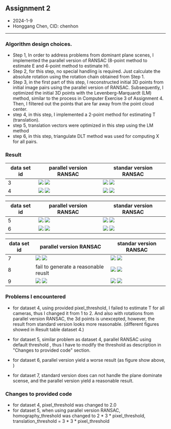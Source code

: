 ## Assignment 2
+ 2024-1-9
+ Honggang Chen, CID: chenhon 
---

### Algorithm design choices.
+ Step 1, In order to address problems from dominant plane scenes, I implemented the parallel version of RANSAC (8-point method to estimate E and 4-point method to estimate H).
+ Step 2, for this step, no special handling is required. Just calculate the absolute rotation using the rotation chain obtained from Step 1.
+ Step 3, in the first part of this step, I reconstructed initial 3D points from initial image pairs using the parallel version of RANSAC. Subsequently, I optimized the initial 3D points with the Levenberg-Marquardt (LM) method, similar to the process in Computer Exercise 3 of Assignment 4. Then, I filtered out the points that are far away from the point cloud center. 
+ step 4, in this step, I implemented a 2-point method for estimating T (translation).
+ step 5, translation vectors were optimized in this step using the LM method
+ step 6, in this step, triangulate DLT method was used for computing X for all pairs.
  
### Result 

|data set id |parallel version RANSAC | standar version RANSAC |
|-|-|-|
|3|![](./imgs/d3_p_1.png) ![](./imgs/d3_p_2.png)|![](./imgs/d3_s_1.png) ![](./imgs/d3_s_2.png) | 
|4|![](./imgs/d4_p_1.png) ![](./imgs/d4_p_2.png) | ![](./imgs/d4_s_1.png) ![](./imgs/d4_s_2.png)|


|data set id |parallel version RANSAC | standar version RANSAC |
|-|-|-|
|5|![](./imgs/d5_p_1.png) ![](./imgs/d5_p_2.png)|![](./imgs/d5_s_1.png) ![](./imgs/d5_s_2.png) | 
|6|![](./imgs/d6_p_1.png) ![](./imgs/d6_p_2.png)|![](./imgs/d6_s_1.png) ![](./imgs/d6_s_2.png) | 


|data set id |parallel version RANSAC | standar version RANSAC |
|-|-|-|
|7|![](./imgs/d7_p_1.png) ![](./imgs/d7_p_2.png)|![](./imgs/d7_s_1.png) ![](./imgs/d7_s_2.png) | 
|8| fail to generate a reasonable reuslt|![](./imgs/d8_s_1.png) ![](./imgs/d8_s_2.png) | 
|9|![](./imgs/d9_p_1.png) ![](./imgs/d9_p_2.png)|![](./imgs/d9_s_1.png) ![](./imgs/d9_s_2.png) |



### Problems I encountered
+ for dataset 4, using provided pixel_threshold, I failed to estimate T for all cameras, thus I changed it from 1 to 2. And also with rotations from parallel version RANSAC, the 3d points is unexcepted, however, the result from standard version looks more reasonable. (different figures showed in Result table dataset 4.) 

+ for dataset 5, similar problem as dataset 4, parallel RANSAC using default threshold , thus I have to modify the threshold as description in "Changes to provided code" section. 

+ for dataset 6, parallel version yield a worse result (as figure show above, )

+ for dataset 7, standard version does can not handle the plane dominate scense, and the parallel version yield a reasonable result.


### Changes to provided code 
+ for dataset 4, pixel_threshold was changed to 2.0
+ for dataset 5, when using parallel version RANSAC, homography_threshold was changed to 2 * 3 * pixel_threshold, translation_threshold = 3 * 3 * pixel_threshold



